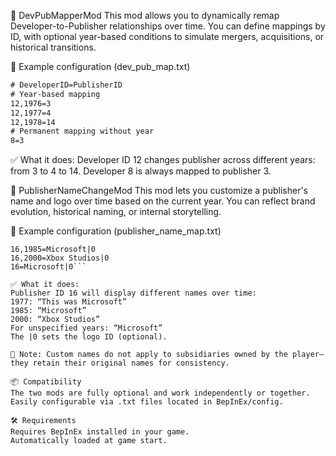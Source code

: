 🔁 DevPubMapperMod
This mod allows you to dynamically remap Developer-to-Publisher relationships over time. You can define mappings by ID, with optional year-based conditions to simulate mergers, acquisitions, or historical transitions.

📘 Example configuration (dev_pub_map.txt)
```txt
# DeveloperID=PublisherID
# Year-based mapping
12,1976=3
12,1977=4
12,1978=14
# Permanent mapping without year
8=3
```

✅ What it does:
Developer ID 12 changes publisher across different years: from 3 to 4 to 14.
Developer 8 is always mapped to publisher 3.

🎨 PublisherNameChangeMod
This mod lets you customize a publisher's name and logo over time based on the current year. You can reflect brand evolution, historical naming, or internal storytelling.

📘 Example configuration (publisher_name_map.txt)
```16,1977=This was Microsoft|0
16,1985=Microsoft|0
16,2000=Xbox Studios|0
16=Microsoft|0```

✅ What it does:
Publisher ID 16 will display different names over time:
1977: “This was Microsoft”
1985: “Microsoft”
2000: “Xbox Studios”
For unspecified years: “Microsoft”
The |0 sets the logo ID (optional).

🚫 Note: Custom names do not apply to subsidiaries owned by the player—they retain their original names for consistency.

📦 Compatibility
The two mods are fully optional and work independently or together.
Easily configurable via .txt files located in BepInEx/config.

🛠️ Requirements
Requires BepInEx installed in your game.
Automatically loaded at game start.
